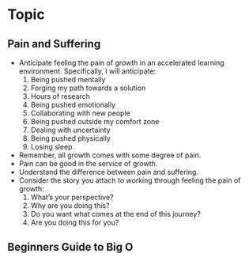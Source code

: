 # Topic

## Pain and Suffering  
- Anticipate feeling the pain of growth in an accelerated learning environment. Specifically, I will anticipate:
  1. Being pushed mentally
  2. Forging my path towards a solution
  3. Hours of research
  4. Being pushed emotionally
  5. Collaborating with new people
  6. Being pushed outside my comfort zone
  7. Dealing with uncertainty
  8. Being pushed physically 
  9. Losing sleep
- Remember, all growth comes with some degree of pain. 
- Pain can be good in the service of growth. 
- Understand the difference between pain and suffering. 
- Consider the story you attach to working through feeling the pain of growth:
  1. What’s your perspective?
  2. Why are you doing this?
  3. Do you want what comes at the end of this journey?
  4. Are you doing this for you?
  

## Beginners Guide to Big O
